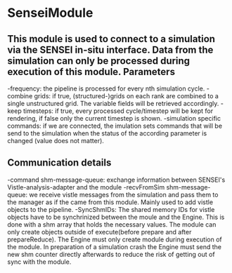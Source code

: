 SenseiModule
=====================================================
This module is used to connect to a simulation via the SENSEI in-situ interface.
Data from the simulation can only be processed during execution of this module.
Parameters
----------

-frequency:
	the pipeline is processed for every nth simulation cycle.
-combine grids:
	if true, (structured-)grids on each rank are combined to a single unstructured grid. The variable fields will be retrieved accordingly.
-keep timesteps:
	if true, every processed cycle/timestep will be kept for rendering, if false only the current timestep is shown.
-simulation specific commands:
	if we are connected, the imulation sets commands that will be send to the simulation when the status of the according parameter is changed (value does not matter).
	
Communication details
---------------------
-command shm-message-queue:
	exchange information between SENSEI's Vistle-analysis-adapter and the module
-recvFromSim shm-message-queue:
	we receive vistle messages from the simulation and pass them to the manager as if the came from this module. Mainly used to add vistle objects to the pipeline.
-SyncShmIDs:
	The shared memory IDs for vistle objects have to be synchrinized between the moule and the Engine. This is done with a shm array that holds the necessary values. 
	The module can only create objects outside of execute(before prepare and after prepareReduce). The Engine must only create module during execution of the module.
	In preparation of a simulation crash the Engine must send the new shm counter directly afterwards to reduce the risk of getting out of sync with the module. 
